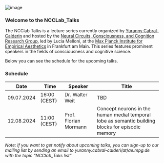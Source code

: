 ![image](https://github.com/NCCLabMPI/NCCLab_Talks/assets/154814530/6db5d5c4-a983-42c6-971d-d145a0f5e040)

### Welcome to the NCCLab_Talks

The NCClab Talks is a lecture series currently organized by [Yuranny Cabral-Calderin](https://www.yurannycabral-calderin.com/) and hosted by the [Neural Circuits, Consciousness, and Cognition Research Group](https://www.aesthetics.mpg.de/en/research/research-group-neural-circuits-consciousness-and-cognition.html), led by Lucia Melloni, at the [Max Planck Institute for Empirical Aesthetics](https://www.aesthetics.mpg.de/en.html) in Frankfurt am Main. This series features prominent speakers in the fields of consciousness and cognitive science.

Below you can see the schedule for the upcoming talks.


### Schedule

| Date                 |Time                 |Speaker                            |Title
|---------------|---------------|-------------------------|-------------------------------------------------------------------------------------------------------------------|
|09.07.2024      |16:00 (CEST)   |Dr. Walter Weit                 |TBD
|12.08.2024      |11:00 (CEST)    |Prof. Florian Mormann    |Concept neurons in the human medial temporal lobe as semantic building blocks for episodic memory                        |



_Note: If you want to get notify about upcoming talks, you can sign-up to our mailing list by sending an email to yuranny.cabral-calderi(at)ae.mpg.de with the topic "NCClab_Taks list"_
